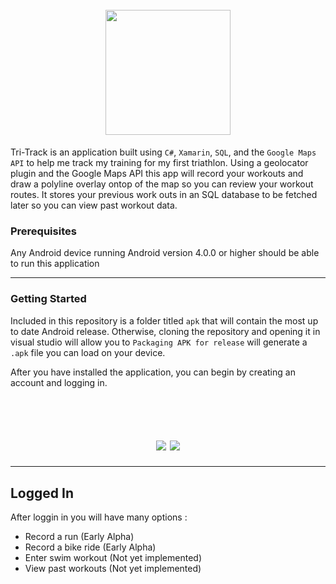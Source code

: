 <h1 align="center">
  <br>
  <img src="https://user-images.githubusercontent.com/24390579/40698740-4130cf26-6396-11e8-86ad-924b3bfd0c16.png" width="200"></a>
</h1>



Tri-Track is an application built using `C#`, `Xamarin`, `SQL`, and the `Google Maps API` to help me track my training
for my first triathlon. Using a geolocator plugin and the Google Maps API this app will record your workouts and draw a polyline overlay ontop of the map so you can review your workout routes. It stores your previous work outs in an SQL database to be fetched later so you can view past workout data.  

### Prerequisites
Any Android device running Android version 4.0.0 or higher should be able to run this application

----
### Getting Started
Included in this repository is a folder titled `apk` that will contain the most up to date Android release. Otherwise, cloning
the repository and opening it in visual studio will allow you to `Packaging APK for release` will generate a `.apk` file you can load on your device. 

After you have installed the application, you can begin by creating an account and logging in. 

<h1 align="center">
  <br>
  <img src="https://user-images.githubusercontent.com/24390579/40699210-b3a3d380-6398-11e8-8134-b987910bc559.png">
  <img src = "https://user-images.githubusercontent.com/24390579/40699240-d4df0cfe-6398-11e8-8095-dd074eb080b8.png"></a>
</h1>


----


## Logged In

After loggin in you will have many options :
  - Record a run (Early Alpha)
  - Record a bike ride (Early Alpha)
  - Enter swim workout (Not yet implemented)
  - View past workouts (Not yet implemented)
